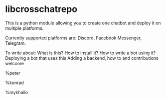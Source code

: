 # libcrosschatrepo

This is a python module allowing you to create one chatbot and deploy it on multiple platforms.

Currently supported platforms are:
Discord, Facebook Messenger, Telegram.



To write about:
What is this?
How to install it?
How to write a bot using it?
Deploying a bot that uses this
Adding a backend, how to and contributions welcome

%peter

%konrad

%mykhailo 

